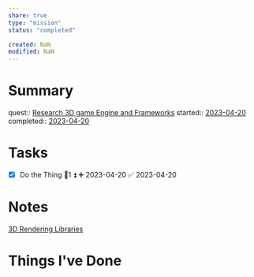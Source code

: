 ```yaml
---
share: true
type: "mission"
status: "completed"

created: NaN 
modified: NaN
---
```

   
# Summary
quest:: [Research 3D game Engine and Frameworks](./Research%203D%20game%20Engine%20and%20Frameworks.md)
started:: [2023-04-20](./2023-04-20.md)
completed:: [2023-04-20](./2023-04-20.md)
# Tasks
- [x] Do the Thing  🥄1 ⏫ ➕ 2023-04-20 ✅ 2023-04-20
# Notes
[3D Rendering Libraries](./3D%20Rendering%20Libraries.md)
# Things I've Done